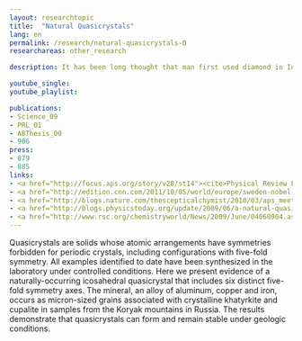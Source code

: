 ```yaml
---
layout: researchtopic
title:  "Natural Quasicrystals"
lang: en
permalink: /research/natural-quasicrystals-0
researchareas: other_research

description: It has been long thought that man first used diamond in India, around the time of Christ, based on the record of documents from India in the latter half of the first millennium, BC. 

youtube_single: 
youtube_playlist: 

publications:
- Science_09
- PRL_01
- ABThesis_00
- 906
press:
- 879
- 885
links: 
- <a href="http://focus.aps.org/story/v28/st14"><cite>Physical Review Focus</cite></a> (Oct 2011)
- <a href="http://edition.cnn.com/2011/10/05/world/europe/sweden-nobel-chemistry/"><cite>CNN</cite></a> (Oct 2011)
- <a href="http://blogs.nature.com/thescepticalchymist/2010/03/aps_meeting_quasicrystal_adven.html"><cite>Nature Chemistry</cite> blog</a> (Mar 2010)
- <a href="http://blogs.physicstoday.org/update/2009/06/a-natural-quasicrystal.html"><cite>Physics Today</cite> blog</a> (Jul 2009)
- <a href="http://www.rsc.org/chemistryworld/News/2009/June/04060904.asp">Royal Society of Chemistry blog</a> (Jun 2009)
---
```

Quasicrystals are solids whose atomic arrangements have symmetries forbidden for periodic crystals, including configurations with five-fold symmetry. All examples identified to date have been synthesized in the laboratory under controlled conditions. Here we present evidence of a naturally-occurring icosahedral quasicrystal that includes six distinct five-fold symmetry axes. The mineral, an alloy of aluminum, copper and iron, occurs as micron-sized grains associated with crystalline khatyrkite and cupalite in samples from the Koryak mountains in Russia. The results demonstrate that quasicrystals can form and remain stable under geologic conditions.